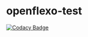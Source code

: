 openflexo-test
==============

[![Codacy Badge](https://api.codacy.com/project/badge/Grade/cffcdb5874cc4ba2b9a65c17284a48d9)](https://www.codacy.com/app/jcb/openflexo-eclipse?utm_source=github.com&utm_medium=referral&utm_content=openflexo-team/openflexo-eclipse&utm_campaign=badger)